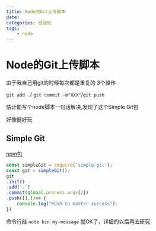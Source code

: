 ```yaml
---
title: Node的Git上传脚本
date: 
categories: 经验帖
tags: 
    - node
---
```


# Node的Git上传脚本

由于我自己用git的时候每次都是重复的 3个操作

`git add .`/ `git commit -m"XXX"`/`git push` 

估计能写个node脚本一句话解决,发现了这个Simple Git包

好像挺好玩

## Simple Git

[npm包](https://www.npmjs.com/package/simple-git)

```js
const simpleGit = require('simple-git');
const git = simpleGit();
git
.init()
.add('.')
.commit(global.process.argv[2])
.push([],()=> {
    console.log("Push to master success");
})
```

命令行敲 `node bin my-message` 就OK了，详细的以后再去研究